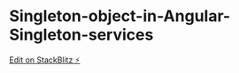 # Singleton-object-in-Angular-Singleton-services

[Edit on StackBlitz ⚡️](https://stackblitz.com/edit/angular-ivy-lx2dcq)